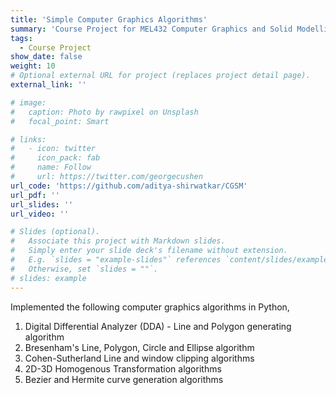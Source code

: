 ```yaml
---
title: 'Simple Computer Graphics Algorithms'
summary: 'Course Project for MEL432 Computer Graphics and Solid Modelling by Dr. Rashmi Uddanwadiker at VNIT'
tags:
  - Course Project
show_date: false
weight: 10
# Optional external URL for project (replaces project detail page).
external_link: ''

# image:
#   caption: Photo by rawpixel on Unsplash
#   focal_point: Smart

# links:
#   - icon: twitter
#     icon_pack: fab
#     name: Follow
#     url: https://twitter.com/georgecushen
url_code: 'https://github.com/aditya-shirwatkar/CGSM'
url_pdf: ''
url_slides: ''
url_video: ''

# Slides (optional).
#   Associate this project with Markdown slides.
#   Simply enter your slide deck's filename without extension.
#   E.g. `slides = "example-slides"` references `content/slides/example-slides.md`.
#   Otherwise, set `slides = ""`.
# slides: example
---
```


Implemented the following computer graphics algorithms in Python,

1. Digital Differential Analyzer (DDA) - Line and Polygon generating algorithm
2. Bresenham's Line, Polygon, Circle and Ellipse algorithm
3. Cohen-Sutherland Line and window clipping algorithms
4. 2D-3D Homogenous Transformation algorithms
5. Bezier and Hermite curve generation algorithms